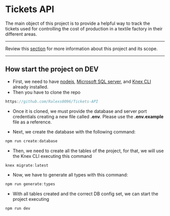 # Tickets API

The main object of this project is to provide a helpful way to track the tickets used for controlling the cost of production in a textile factory in their different areas.

---

Review this [section](project-context.md) for more information about this project and its scope.

---

## How start the project on DEV

- First, we need to have [nodejs](https://nodejs.org/en), [Microsoft SQL server](https://www.microsoft.com/en-us/sql-server/sql-server-2019), and [Knex CLI](https://knexjs.org/guide/migrations.html#migration-cli) already installed.
- Then you have to clone the repo

```js
https://github.com/Ralexs0096/Tickets-API
```

- Once it is cloned, we must provide the database and server port credentials creating a new file called **.env**.
  Please use the **.env.example** file as a reference.

- Next, we create the database with the following command:

```js
npm run create:database
```

- Then, we need to create all the tables of the project, for that, we will use the Knex CLI executing this command

```js
knex migrate:latest
```

- Now, we have to generate all types with this command:

```js
npm run generate:types
```

- With all tables created and the correct DB config set, we can start the project executing

```js
npm run dev
```
